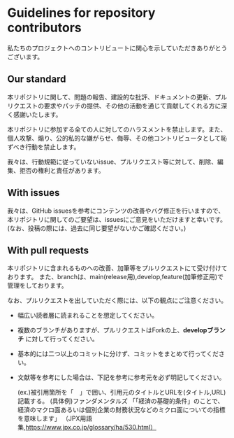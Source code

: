 # Guidelines for repository contributors

私たちのプロジェクトへのコントリビュートに関心を示していただきありがとうございます。

<!-- 後ほど本リポジトリの目的を記載 -->


<!-- 後ほど本リポジトリの概要を記載 -->


## Our standard

本リポジトリに関して、問題の報告、建設的な批評、ドキュメントの更新、プルリクエストの要求やパッチの提供、その他の活動を通じて貢献してくれる方に深く感謝いたします。

本リポジトリに参加する全ての人に対してのハラスメントを禁止します。また、個人攻撃、煽り、公的私的な嫌がらせ、侮辱、その他コントリビュータとして恥ずべき行動を禁止します。

我々は、行動規範に従っていないissue、プルリクエスト等に対して、削除、編集、拒否の権利と責任があります。

## With issues
我々は、GitHub issuesを参考にコンテンツの改善やバグ修正を行いますので、本リポジトリに関してのご要望は、issuesにご意見をいただけますと幸いです。(なお、投稿の際には、過去に同じ要望がないかご確認ください。)

## With pull requests
本リポジトリに含まれるものへの改善、加筆等をプルリクエストにて受け付けております。
また、branchは、main(release用),develop,feature(加筆修正用)で管理をしております。

なお、プルリクエストを出していただく際には、以下の観点にご注意ください。

- 幅広い読者層に読まれることを想定してください。
- 複数のブランチがありますが、プルリクエストはForkの上、**developブランチ** に対して行ってください。
- 基本的には二つ以上のコミットに分けず、コミットをまとめて行ってください。
- 文献等を参考にした場合は、下記を参考に参考元を必ず明記してください。

    (ex.)被引用箇所を「　」で囲い、引用元のタイトルとURLを(タイトル,URL)記載する。
    (具体例)ファンダメンタルズ
    「「経済の基礎的条件」のことで、経済のマクロ面あるいは個別企業の財務状況などのミクロ面についての指標を意味します」
    （JPX用語集,https://www.jpx.co.jp/glossary/ha/530.html）